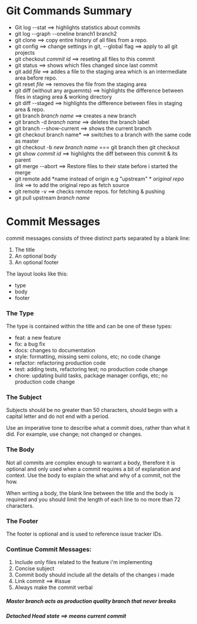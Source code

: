 # Git Commands Summary

- Git log --stat ==> highlights statistics about commits 
- git log --graph --oneline branch1 branch2
- git clone ==> copy entire history of all files from a repo.
- git config ==> change settings in git, --global flag ==> apply to all git projects
- git checkout *commit id* ==> reseting all files to this commit 
- git status ==> shows which files changed since last commit 
- git add *file* ==> addes a file to the staging area which is an intermediate area before repo.
- git reset *file* ==> removes the file from the staging area
- git diff (without any arguemnts) ==> highlights the difference between files in staging area & working directory
- git diff --staged ==> highlights the difference between files in staging area & repo.
- git branch *branch name* ==> creates a new branch 
- git branch -d *branch name* ==> deletes the branch label
- git branch --show-current ==> shows the current branch
- git checkout branch name* ==> switches to a branch with the same code as master
- git checkout -b *new branch name* === git branch then git checkout
- git show *commit id* ==> highlights the diff between this commit & its parent
- git merge --abort ==> Restore files to their state before i started the merge
- git remote add *name instead of origin e.g "upstream" * *original repo link* ==> to add the original repo as fetch source
- git remote -v ==> checks remote repos. for fetching & pushing 
- git pull upstream *branch name*


# Commit Messages 
commit messages consists of three distinct parts separated by a blank line: 
1. The title
2. An optional body
3. An optional footer 

The layout looks like this:
- type 
- body
- footer

### The Type
The type is contained within the title and can be one of these types:

- feat: a new feature
- fix: a bug fix
- docs: changes to documentation
- style: formatting, missing semi colons, etc; no code change
- refactor: refactoring production code
- test: adding tests, refactoring test; no production code change
- chore: updating build tasks, package manager configs, etc; no production code change

### The Subject
Subjects should be no greater than 50 characters, should begin with a capital letter and do not end with a period.

Use an imperative tone to describe what a commit does, rather than what it did. For example, use change; not changed or changes.

### The Body
Not all commits are complex enough to warrant a body, therefore it is optional and only used when a commit requires a bit of explanation and context. Use the body to explain the what and why of a commit, not the how.

When writing a body, the blank line between the title and the body is required and you should limit the length of each line to no more than 72 characters.

### The Footer
The footer is optional and is used to reference issue tracker IDs.

### Continue Commit Messages:
1. Include only files related to the feature i'm implementing 
2. Concise subject
3. Commit body should include all the details of the changes i made
4. Link commit ==> #issue 
5. Always make the commit verbal 


##### Master branch acts as production quality branch that never breaks 
##### Detached Head state ==> means current commit 











